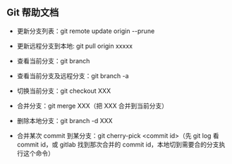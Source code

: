## Git 帮助文档

- 更新分支列表：git remote update origin --prune

- 更新远程分支到本地: git pull origin xxxxx

- 查看当前分支：git branch

- 查看当前分支及远程分支：git branch -a

- 切换当前分支：git checkout XXX

- 合并分支：git merge XXX（把 XXX 合并到当前分支）

- 删除本地分支：git branch -d XXX

- 合并某次 commit 到某分支：git cherry-pick \<commit id>（先 git log 看 commit id，或 gitlab 找到那次合并的 commit id，本地切到需要合的分支执行这个命令）